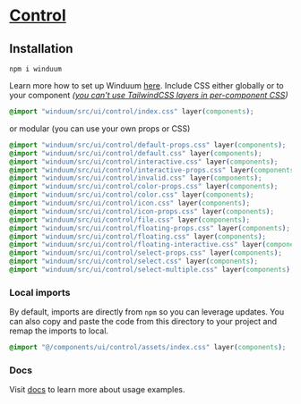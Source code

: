 # [Control](https://winduum.dev/docs/ui/control.html)

## Installation
```shell
npm i winduum
```
Learn more how to set up Winduum [here](https://winduum.dev/docs/).
Include CSS either globally or to your component _([you can't use TailwindCSS layers in per-component CSS](https://tailwindcss.com/docs/adding-custom-styles#layers-and-per-component-css))_

```css
@import "winduum/src/ui/control/index.css" layer(components);
```

or modular (you can use your own props or CSS)

```css
@import "winduum/src/ui/control/default-props.css" layer(components);
@import "winduum/src/ui/control/default.css" layer(components);
@import "winduum/src/ui/control/interactive.css" layer(components);
@import "winduum/src/ui/control/interactive-props.css" layer(components);
@import "winduum/src/ui/control/invalid.css" layer(components);
@import "winduum/src/ui/control/color-props.css" layer(components);
@import "winduum/src/ui/control/color.css" layer(components);
@import "winduum/src/ui/control/icon.css" layer(components);
@import "winduum/src/ui/control/icon-props.css" layer(components);
@import "winduum/src/ui/control/file.css" layer(components);
@import "winduum/src/ui/control/floating-props.css" layer(components);
@import "winduum/src/ui/control/floating.css" layer(components);
@import "winduum/src/ui/control/floating-interactive.css" layer(components);
@import "winduum/src/ui/control/select-props.css" layer(components);
@import "winduum/src/ui/control/select.css" layer(components);
@import "winduum/src/ui/control/select-multiple.css" layer(components);
```

### Local imports
By default, imports are directly from `npm` so you can leverage updates.
You can also copy and paste the code from this directory to your project and remap the imports to local.

```css
@import "@/components/ui/control/assets/index.css" layer(components);
```

### Docs
Visit [docs](https://winduum.dev/docs/ui/control.html) to learn more about usage examples.
